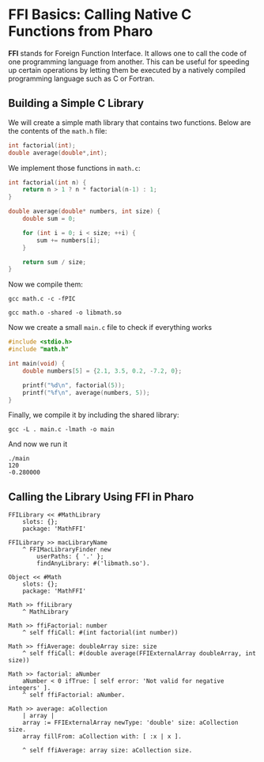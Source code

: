 # FFI Basics: Calling Native C Functions from Pharo

**FFI** stands for Foreign Function Interface. It allows one to call the code of one programming language from another. This can be useful for speeding up certain operations by letting them be executed by a natively compiled programming language such as C or Fortran.

## Building a Simple C Library

We will create a simple math library that contains two functions. Below are the contents of the `math.h` file:

```C
int factorial(int);
double average(double*,int);
```

We implement those functions in `math.c`:

```C
int factorial(int n) {
    return n > 1 ? n * factorial(n-1) : 1;
}

double average(double* numbers, int size) {
    double sum = 0;

    for (int i = 0; i < size; ++i) {
        sum += numbers[i];
    }

    return sum / size;
}
```

Now we compile them:

```
gcc math.c -c -fPIC
```
```
gcc math.o -shared -o libmath.so
```

Now we create a small `main.c` file to check if everything works

```C
#include <stdio.h>
#include "math.h"

int main(void) {
    double numbers[5] = {2.1, 3.5, 0.2, -7.2, 0};

    printf("%d\n", factorial(5));
    printf("%f\n", average(numbers, 5));
}
```

Finally, we compile it by including the shared library:

```
gcc -L . main.c -lmath -o main
```

And now we run it

```
./main
120
-0.280000
```

## Calling the Library Using FFI in Pharo

```Smalltalk
FFILibrary << #MathLibrary    slots: {};    package: 'MathFFI'
```
```Smalltalk
FFILibrary >> macLibraryName    ^ FFIMacLibraryFinder new         userPaths: { '.' };        findAnyLibrary: #('libmath.so').
```
```Smalltalk
Object << #Math    slots: {};    package: 'MathFFI'
```
```Smalltalk
Math >> ffiLibrary    ^ MathLibrary 
```
```Smalltalk
Math >> ffiFactorial: number    ^ self ffiCall: #(int factorial(int number))
```
```Smalltalk
Math >> ffiAverage: doubleArray size: size    ^ self ffiCall: #(double average(FFIExternalArray doubleArray, int size))
```
```Smalltalk
Math >> factorial: aNumber    aNumber < 0 ifTrue: [ self error: 'Not valid for negative integers' ].    ^ self ffiFactorial: aNumber.
```
```Smalltalk
Math >> average: aCollection    | array |    array := FFIExternalArray newType: 'double' size: aCollection size.    array fillFrom: aCollection with: [ :x | x ].    ^ self ffiAverage: array size: aCollection size.
```
